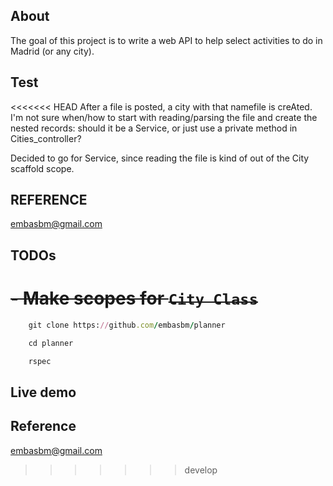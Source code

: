## About

The goal of this project is to write a web API to help select activities to do in Madrid (or any city).

## Test

<<<<<<< HEAD
After a file is posted, a city with that namefile is creAted. I'm not sure when/how to start with reading/parsing the file and create the nested records: should it be a Service, or just use a private method in Cities_controller?

Decided to go for Service, since reading the file is kind of out of the City scaffold scope.

## REFERENCE
embasbm@gmail.com

## TODOs

~~- Make scopes for ```City Class```~~
=======
```ruby
    git clone https://github.com/embasbm/planner

    cd planner

    rspec
```

## Live demo

## Reference
embasbm@gmail.com
>>>>>>> develop
